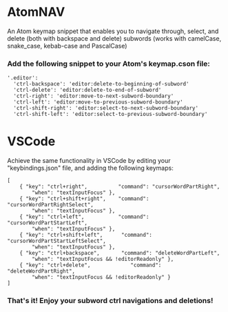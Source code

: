 # AtomNAV
An Atom keymap snippet that enables you to navigate through, select, and delete (both with backspace and delete) subwords (works with camelCase, snake_case, kebab-case and PascalCase)

### Add the following snippet to your Atom's keymap.cson file:
```
'.editor':
  'ctrl-backspace': 'editor:delete-to-beginning-of-subword'
  'ctrl-delete': 'editor:delete-to-end-of-subword'
  'ctrl-right': 'editor:move-to-next-subword-boundary'
  'ctrl-left': 'editor:move-to-previous-subword-boundary'
  'ctrl-shift-right': 'editor:select-to-next-subword-boundary'
  'ctrl-shift-left': 'editor:select-to-previous-subword-boundary'
```

# VSCode
Achieve the same functionality in VSCode by editing your "keybindings.json" file, and adding the following keymaps:
```
[
    { "key": "ctrl+right",          "command": "cursorWordPartRight",
        "when": "textInputFocus" },
    { "key": "ctrl+shift+right",    "command": "cursorWordPartRightSelect",
        "when": "textInputFocus" },
    { "key": "ctrl+left",           "command": "cursorWordPartStartLeft",
        "when": "textInputFocus" },
    { "key": "ctrl+shift+left",      "command": "cursorWordPartStartLeftSelect",
        "when": "textInputFocus" },
    { "key": "ctrl+backspace",       "command": "deleteWordPartLeft",
        "when": "textInputFocus && !editorReadonly" },
    { "key": "ctrl+delete",             "command": "deleteWordPartRight",
        "when": "textInputFocus && !editorReadonly" }
]
```
### That's it! Enjoy your subword ctrl navigations and deletions!
